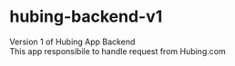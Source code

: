<h1> hubing-backend-v1 </h1>
Version 1 of Hubing App Backend </br>
This app responsibile to handle request from Hubing.com
